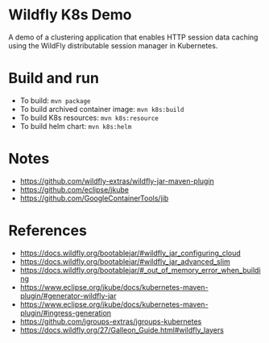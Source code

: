 # Wildfly K8s Demo

A demo of a clustering application that enables HTTP session data caching using the WildFly distributable session manager in Kubernetes.

Build and run
============= 

* To build: `mvn package`
* To build archived container image: `mvn k8s:build`
* To build K8s resources: `mvn k8s:resource`
* To build helm chart: `mvn k8s:helm`

Notes
=========

* https://github.com/wildfly-extras/wildfly-jar-maven-plugin
* https://github.com/eclipse/jkube
* https://github.com/GoogleContainerTools/jib

References
==========

* https://docs.wildfly.org/bootablejar/#wildfly_jar_configuring_cloud
* https://docs.wildfly.org/bootablejar/#wildfly_jar_advanced_slim
* https://docs.wildfly.org/bootablejar/#_out_of_memory_error_when_building
* https://www.eclipse.org/jkube/docs/kubernetes-maven-plugin/#generator-wildfly-jar
* https://www.eclipse.org/jkube/docs/kubernetes-maven-plugin/#ingress-generation
* https://github.com/jgroups-extras/jgroups-kubernetes
* https://docs.wildfly.org/27/Galleon_Guide.html#wildfly_layers
